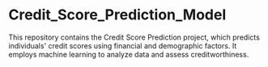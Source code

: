 # Credit_Score_Prediction_Model
This repository contains the Credit Score Prediction project, which predicts individuals' credit scores using financial and demographic factors. It employs machine learning to analyze data and assess creditworthiness.
